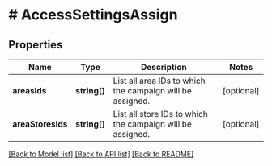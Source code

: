 # # AccessSettingsAssign

## Properties

Name | Type | Description | Notes
------------ | ------------- | ------------- | -------------
**areasIds** | **string[]** | List all area IDs to which the campaign will be assigned. | [optional]
**areaStoresIds** | **string[]** | List all store IDs to which the campaign will be assigned. | [optional]

[[Back to Model list]](../../README.md#models) [[Back to API list]](../../README.md#endpoints) [[Back to README]](../../README.md)
